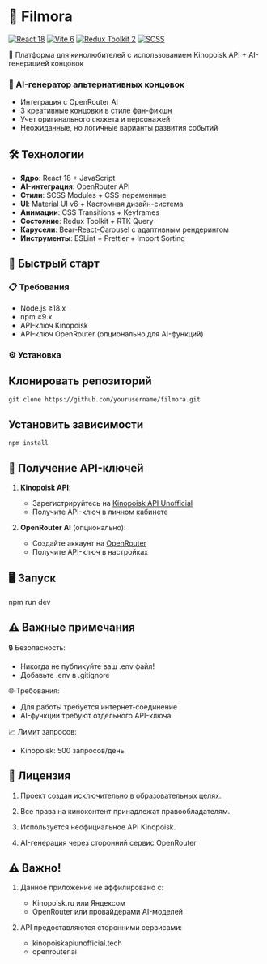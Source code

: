 # 🎥 Filmora

[![React 18](https://img.shields.io/badge/React-18.3-61DAFB?logo=react)](https://react.dev/)
[![Vite 6](https://img.shields.io/badge/Vite-6.1-646CFF?logo=vite)](https://vitejs.dev/)
[![Redux Toolkit 2](https://img.shields.io/badge/Redux_Toolkit-2.5-764ABC?logo=redux)](https://redux-toolkit.js.org/)
[![SCSS](https://img.shields.io/badge/SASS-1.84-CC6699?logo=sass)](https://sass-lang.com/)

🌌 Платформа для кинолюбителей с использованием Kinopoisk API + AI-генерацией концовок

### 🧠 AI-генератор альтернативных концовок
- Интеграция с OpenRouter AI
- 3 креативные концовки в стиле фан-фикшн
- Учет оригинального сюжета и персонажей
- Неожиданные, но логичные варианты развития событий

## 🛠 Технологии

- **Ядро**: React 18 + JavaScript
- **AI-интеграция**: OpenRouter API
- **Стили**: SCSS Modules + CSS-переменные
- **UI**: Material UI v6 + Кастомная дизайн-система
- **Анимации**: CSS Transitions + Keyframes
- **Состояние**: Redux Toolkit + RTK Query
- **Карусели**: Bear-React-Carousel с адаптивным рендерингом
- **Инструменты**: ESLint + Prettier + Import Sorting

## 🚀 Быстрый старт

### 📋 Требования

- Node.js ≥18.x
- npm ≥9.x
- API-ключ Kinopoisk
- API-ключ OpenRouter (опционально для AI-функций)

### ⚙️ Установка

## Клонировать репозиторий

```
git clone https://github.com/yourusername/filmora.git
```

## Установить зависимости

```
npm install
```

## 🔑 Получение API-ключей

1. **Kinopoisk API**:
   - Зарегистрируйтесь на [Kinopoisk API Unofficial](https://kinopoiskapiunofficial.tech)
   - Получите API-ключ в личном кабинете

2. **OpenRouter AI** (опционально):
   - Создайте аккаунт на [OpenRouter](https://openrouter.ai)
   - Получите API-ключ в настройках

## 🖥 Запуск

npm run dev

## ⚠️ Важные примечания

🔒 Безопасность:
   - Никогда не публикуйте ваш .env файл!
   - Добавьте .env в .gitignore

🌐 Требования:
   - Для работы требуется интернет-соединение
   - AI-функции требуют отдельного API-ключа

📈 Лимит запросов:
   - Kinopoisk: 500 запросов/день

## 📜 Лицензия

1. Проект создан исключительно в образовательных целях.

2. Все права на киноконтент принадлежат правообладателям.

3. Используется неофициальное API Kinopoisk.

4. AI-генерация через сторонний сервис OpenRouter

## ⚠️ Важно!

1. Данное приложение не аффилировано с:
   - Kinopoisk.ru или Яндексом
   - OpenRouter или провайдерами AI-моделей

2. API предоставляются сторонними сервисами:
   - kinopoiskapiunofficial.tech
   - openrouter.ai
